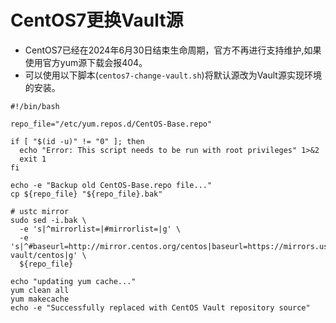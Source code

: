 # CentOS7更换Vault源

+ CentOS7已经在2024年6月30日结束生命周期，官方不再进行支持维护,如果使用官方yum源下载会报404。
+ 可以使用以下脚本(`centos7-change-vault.sh`)将默认源改为Vault源实现环境的安装。

```shell
#!/bin/bash

repo_file="/etc/yum.repos.d/CentOS-Base.repo"

if [ "$(id -u)" != "0" ]; then
  echo "Error: This script needs to be run with root privileges" 1>&2
  exit 1
fi

echo -e "Backup old CentOS-Base.repo file..."
cp ${repo_file} "${repo_file}.bak"

# ustc mirror
sudo sed -i.bak \
  -e 's|^mirrorlist=|#mirrorlist=|g' \
  -e 's|^#baseurl=http://mirror.centos.org/centos|baseurl=https://mirrors.ustc.edu.cn/centos-vault/centos|g' \
  ${repo_file}

echo "updating yum cache..."
yum clean all
yum makecache
echo -e "Successfully replaced with CentOS Vault repository source"
```
